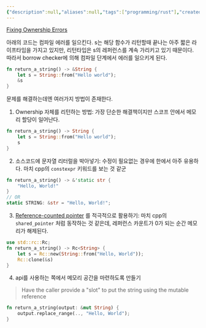 ```yaml
---
{"description":null,"aliases":null,"tags":["programming/rust"],"created":"2023-03-08T18:37:38","updated":"2023-07-15T21:33:03","title":"Returning a Reference to the Stack","dg-publish":true,"permalink":"/docs/Returning a Reference to the Stack/","dgPassFrontmatter":true}
---
```


[Fixing Ownership Errors](https://rust-book.cs.brown.edu/ch04-03-fixing-ownership-errors.html)

아래의 코드는 컴파일 에러를 일으킨다. s는 해당 함수가 리턴할때 끝나는 아주 짧은 라이프타임을 가지고 있지만, 리턴타입은 s의 레퍼런스를 계속 가리키고 있기 때문이다. 따라서 borrow checker에 의해 컴파일 단계에서 에러를 일으키게 된다.

```rust
fn return_a_string() -> &String {
	let s = String::from("Hello world");
	&s
}
```

문제를 해결하는데엔 여러가지 방법이 존재한다.

1. Ownership 자체를 리턴하는 방법: 가장 단순한 해결책이지만 스코프 안에서 메모리 할당이 일어난다.

```rust
fn return_a_string() -> String {
	let s = String::from("Hello world");
	s
}
```

2. 소스코드에 문자열 리터럴을 박아넣기: 수정이 필요없는 경우에 한에서 아주 유용하다. 마치 cpp의 `constexpr` 키워드를 보는 것 같군

```rust
fn return_a_string() -> &'static str {
	"Hello, World!"
}
// OR
static STRING: &str = "Hello, World!";
```

3. [Reference-counted pointer](https://doc.rust-lang.org/std/rc/index.html) 를 적극적으로 활용하기: 마치 cpp의 `shared_pointer` 처럼 동작하는 것 같은데, 레퍼런스 카운트가 0가 되는 순간 메모리가 해제된다. 

```rust
use std::rc::Rc;
fn return_a_string() -> Rc<String> {
	let s = Rc::new(String::from("Hello, World"));
	Rc::clone(&s)
}
```

4. api를 사용하는 쪽에서 메모리 공간을 마련하도록 만들기 

> Have the caller provide a "slot" to put the string using the mutable reference

```rust
fn return_a_string(output: &mut String) {
	output.replace_range(.., "Hello, World");
}
```
